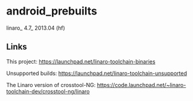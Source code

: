 android_prebuilts
=================

linaro_ 4.7_ 2013.04 (hf)



Links
-----
This project:
 https://launchpad.net/linaro-toolchain-binaries

Unsupported builds:
 https://launchpad.net/linaro-toolchain-unsupported

The Linaro version of crosstool-NG:
 https://code.launchpad.net/~linaro-toolchain-dev/crosstool-ng/linaro

